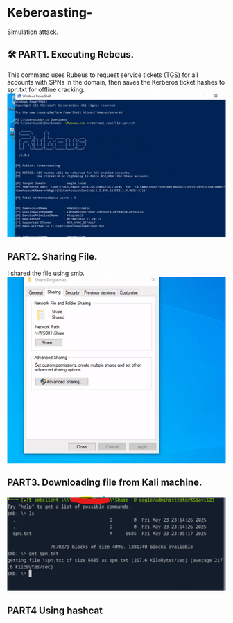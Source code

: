 # Keberoasting-
Simulation attack. 

## 🛠 PART1. Executing Rebeus. 
This command uses Rubeus to request service tickets (TGS) for all accounts with SPNs in the domain, then saves the Kerberos ticket hashes to spn.txt for offline cracking.
![Rebeus](Kerberoasting-PART1.png) 
## PART2. Sharing File. 
I shared the file using smb. 
![File-Share](PART2.SHRING-SPN.TXT.WITHLINUXMACHINE.png)
## PART3. Downloading file from Kali machine. 
![File-Get](PART3downloading-SPN.TXT-FROMKALI.png)
## PART4 Using hashcat

